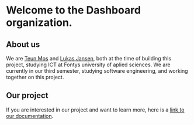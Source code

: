# Welcome to the Dashboard organization.

## About us
We are [Teun Mos](https://github.com/TeunMos) and [Lukas Jansen](https://github.com/LukasJansen100), both at the time of building this project, studying ICT at Fontys university of aplied sciences. We are currently in our third semester, studying software engineering, and working together on this project.

## Our project
If you are interested in our project and want to learn more, here is a [link to our documentation](https://github.com/IPS3-DB04-Teun-Mos-Lukas-Jansen/Documentation).
